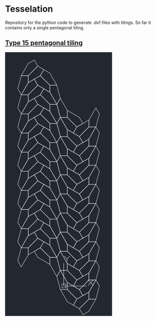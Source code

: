 # Tesselation

Repository for the python code to generate .dxf files with tilings.
So far it contains only a single pentagonal tiling.

## [Type 15 pentagonal tiling](https://en.wikipedia.org/wiki/Pentagonal_tiling#Mann/McLoud/Von_Derau_(2015)_Type_15)
![pentagonal_tiling](pentagonal_tiling.png?raw=true "pentagonal tiling")
